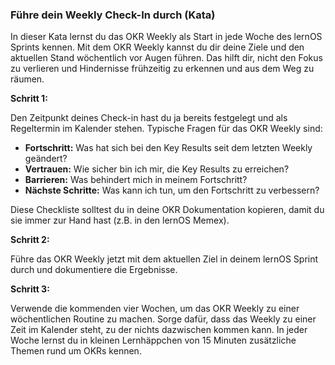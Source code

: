 ### Führe dein Weekly Check-In durch (Kata)
In dieser Kata lernst du das OKR Weekly als Start in jede Woche des lernOS Sprints kennen. Mit dem OKR Weekly kannst du dir deine Ziele und den aktuellen Stand wöchentlich vor Augen führen. Das hilft dir, nicht den Fokus zu verlieren und Hindernisse frühzeitig zu erkennen und aus dem Weg zu räumen.

**Schritt 1:**

Den Zeitpunkt deines Check-in hast du ja bereits festgelegt und als Regeltermin im Kalender stehen. Typische Fragen für das OKR Weekly sind:

* **Fortschritt:** Was hat sich bei den Key Results seit dem letzten Weekly geändert?
* **Vertrauen:** Wie sicher bin ich mir, die Key Results zu erreichen?
* **Barrieren:** Was behindert mich in meinem Fortschritt?
* **Nächste Schritte:** Was kann ich tun, um den Fortschritt zu verbessern?

Diese Checkliste solltest du in deine OKR Dokumentation kopieren, damit du sie immer zur Hand hast (z.B. in den lernOS Memex).



**Schritt 2:**

Führe das OKR Weekly jetzt mit dem aktuellen Ziel in deinem lernOS Sprint durch und dokumentiere die Ergebnisse.



**Schritt 3:**

Verwende die kommenden vier Wochen, um das OKR Weekly zu einer wöchentlichen Routine zu machen. Sorge dafür, dass das Weekly zu einer Zeit im Kalender steht, zu der nichts dazwischen kommen kann. In jeder Woche lernst du in kleinen Lernhäppchen von 15 Minuten zusätzliche Themen rund um OKRs kennen.
